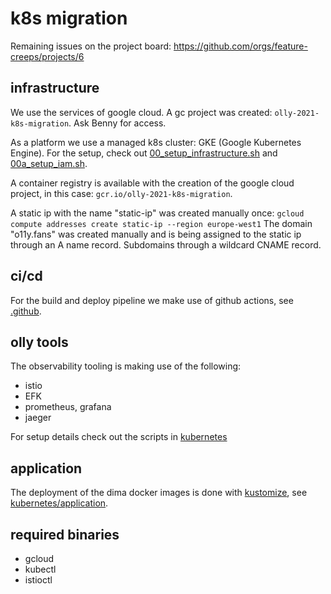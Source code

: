 # k8s migration

Remaining issues on the project board: https://github.com/orgs/feature-creeps/projects/6

## infrastructure

We use the services of google cloud. A gc project was created: `olly-2021-k8s-migration`. Ask Benny for access. 

As a platform we use a managed k8s cluster: GKE (Google Kubernetes Engine). For the setup, check out [00_setup_infrastructure.sh](../stack/kubernetes/00_setup_infrastructure.sh) and [00a_setup_iam.sh](../stack/kubernetes/00a_setup_iam.sh).

A container registry is available with the creation of the google cloud project, in this case: `gcr.io/olly-2021-k8s-migration`.

A static ip with the name "static-ip" was created manually once: `gcloud compute addresses create static-ip --region europe-west1`
The domain "o11y.fans" was created manually and is being assigned to the static ip through an A name record. Subdomains through a wildcard CNAME record.

## ci/cd

For the build and deploy pipeline we make use of github actions, see [.github](../.github).

## olly tools

The observability tooling is making use of the following:

* istio
* EFK
* prometheus, grafana
* jaeger

For setup details check out the scripts in [kubernetes](../stack/kubernetes)

## application

The deployment of the dima docker images is done with [kustomize](https://kustomize.io/), see [kubernetes/application](../stack/kubernetes/application).

## required binaries

* gcloud
* kubectl
* istioctl
